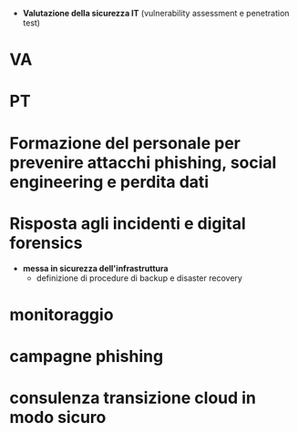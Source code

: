 - **Valutazione della sicurezza IT** (vulnerability assessment e penetration test)

# VA

# PT

# **Formazione del personale** per prevenire attacchi phishing, social engineering e perdita dati

# **Risposta agli incidenti** e **digital forensics**

- **messa in sicurezza dell'infrastruttura**
    - definizione di procedure di backup e disaster recovery

# monitoraggio

# campagne phishing 

# consulenza transizione cloud in modo sicuro
